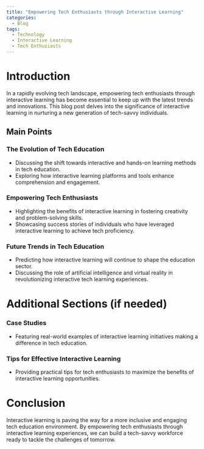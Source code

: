 ```yaml
---
title: "Empowering Tech Enthusiasts through Interactive Learning"
categories:
  - Blog
tags:
  - Technology
  - Interactive Learning
  - Tech Enthusiasts
---
```


# Introduction
In a rapidly evolving tech landscape, empowering tech enthusiasts through interactive learning has become essential to keep up with the latest trends and innovations. This blog post delves into the significance of interactive learning in nurturing a new generation of tech-savvy individuals.

## Main Points
### The Evolution of Tech Education
- Discussing the shift towards interactive and hands-on learning methods in tech education.
- Exploring how interactive learning platforms and tools enhance comprehension and engagement.

### Empowering Tech Enthusiasts
- Highlighting the benefits of interactive learning in fostering creativity and problem-solving skills.
- Showcasing success stories of individuals who have leveraged interactive learning to achieve tech proficiency.

### Future Trends in Tech Education
- Predicting how interactive learning will continue to shape the education sector.
- Discussing the role of artificial intelligence and virtual reality in revolutionizing interactive tech learning experiences.

# Additional Sections (if needed)
### Case Studies
- Featuring real-world examples of interactive learning initiatives making a difference in tech education.

### Tips for Effective Interactive Learning
- Providing practical tips for tech enthusiasts to maximize the benefits of interactive learning opportunities.

# Conclusion
Interactive learning is paving the way for a more inclusive and engaging tech education environment. By empowering tech enthusiasts through interactive learning experiences, we can build a tech-savvy workforce ready to tackle the challenges of tomorrow.